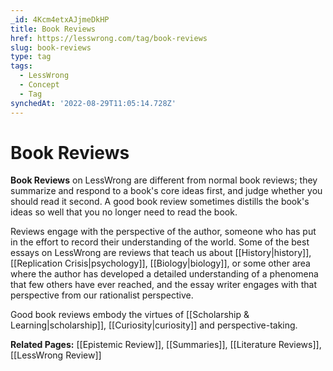 ```yaml
---
_id: 4Kcm4etxAJjmeDkHP
title: Book Reviews
href: https://lesswrong.com/tag/book-reviews
slug: book-reviews
type: tag
tags:
  - LessWrong
  - Concept
  - Tag
synchedAt: '2022-08-29T11:05:14.728Z'
---
```

# Book Reviews

**Book Reviews** on LessWrong are different from normal book reviews; they summarize and respond to a book's core ideas first, and judge whether you should read it second. A good book review sometimes distills the book's ideas so well that you no longer need to read the book.

Reviews engage with the perspective of the author, someone who has put in the effort to record their understanding of the world. Some of the best essays on LessWrong are reviews that teach us about [[History|history]], [[Replication Crisis|psychology]], [[Biology|biology]], or some other area where the author has developed a detailed understanding of a phenomena that few others have ever reached, and the essay writer engages with that perspective from our rationalist perspective.

Good book reviews embody the virtues of [[Scholarship & Learning|scholarship]], [[Curiosity|curiosity]] and perspective-taking.

**Related Pages:** [[Epistemic Review]], [[Summaries]], [[Literature Reviews]], [[LessWrong Review]]